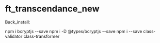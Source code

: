 # ft_transcendance_new

Back_install:

npm i bcryptjs --save
npm i -D @types/bcryptjs --save
npm i --save class-validator class-transformer
